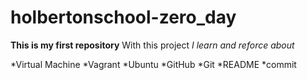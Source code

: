 # holbertonschool-zero_day

__This is my first repository__
With this project _I learn and reforce about_

*Virtual Machine
*Vagrant
*Ubuntu
*GitHub
*Git
*README
*commit
